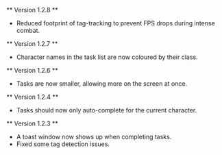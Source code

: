 
** Version 1.2.8 **
* Reduced footprint of tag-tracking to prevent FPS drops during intense combat.

** Version 1.2.7 **
* Character names in the task list are now coloured by their class.

** Version 1.2.6 **
* Tasks are now smaller, allowing more on the screen at once.

** Version 1.2.4 **
* Tasks should now only auto-complete for the current character.

** Version 1.2.3 **
* A toast window now shows up when completing tasks.
* Fixed some tag detection issues.